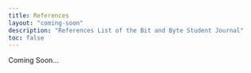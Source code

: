 ```yaml
---
title: References
layout: "coming-soon"
description: "References List of the ‌Bit and Byte Student Journal"
toc: false
---
```


Coming Soon...